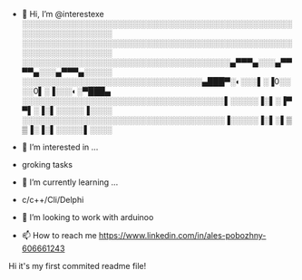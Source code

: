 - 👋 Hi, I’m @interestexe
░░░░░░░░░░░░░░░░░░░░░░░░░░░░░░░░░░░░░░░░░░░░░░░░░░░░░░░░░░░░░░░░
░░░░░░░░░░░░░░░░░░░░░░░░░░░░░░░░░░░░░░░░░░░░░░░░░░░░░░░░░░░░░░░░
░░░░░░░░░░░░░░░░░░░░░░░░░░░░░░░░░░░░░▄▀▀▀▄░░░▄▀▀▀▀▄░░░▄▀▀▀▄░░░░░
░░░░░░░░░░░░░░░░░░░░░░░░░░░░░░░░▄███▀░◐░░░▌░▐0░░░░0▌░▐░░░◐░▀███▄
░░░░░░░░░░░░░░░░░░░░░░░░░░░░░░░░░░░░▌░░░░░▐░▌░▐▀▀▌░▐░▌░░░░░▐░░░░
░░░░░░░░░░░░░░░░░░░░░░░░░░░░░░░░░░░░▐░░░░░▐░▌░▌▒▒▐░▐░▌░░░░░▌░░░░

- 👀 I’m interested in ...
- groking tasks
- 🌱 I’m currently learning ...
- c/c++/Cli/Delphi
- 💞️ I’m looking to work with arduinoo
- 📫 How to reach me 
https://www.linkedin.com/in/ales-pobozhny-606661243

Hi it's my first commited readme file!
<!---
interestexe/interestexe is a ✨ special ✨ repository because its `README.md` (this file) appears on your GitHub profile.
You can click the Preview link to take a look at your changes.
--->
